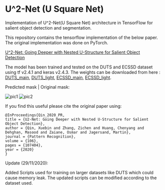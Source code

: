 # U^2-Net (U Square Net)
Implementation of U^2-Net(U Square Net) architecture in TensorFlow for salient object detection and segmentation.

This repository contains the tensorflow implementation of the below paper. The original implementation was done on PyTorch. 

[U^2-Net: Going Deeper with Nested U-Structure for Salient Object Detection](https://arxiv.org/pdf/2005.09007.pdf)

The model has been trained and tested on the DUTS and ECSSD dataset using tf v2.4.1 and keras v2.4.3. The weights can be downloaded from here : [DUTS_main](https://drive.google.com/file/d/1Xx42fiMbWzUVxt27OC4zLvnqKjPFgaGF/view?usp=sharing), [DUTS_light](https://drive.google.com/file/d/1wygI2pcW-Wczc2RGJQwvROjGOuD5_mAT/view?usp=sharing), [ECSSD_main](https://drive.google.com/file/d/1-K9lMWTWN8oXD3z2EEOhdIQ57iapIWv3/view?usp=sharing), [ECSSD_light](https://drive.google.com/file/d/1aPlkXTOsuZrx_HT9cXBC0I_hewa74Ns8/view?usp=sharing).

Predicted mask                    | Original mask:

![pic1](https://raw.githubusercontent.com/Akhilesh64/U-2-Net/main/predicted_masks/img1.png)       ![pic2](https://raw.githubusercontent.com/Akhilesh64/U-2-Net/main/predicted_masks/ground_truth.png)

If you find this useful please cite the original paper using:

```
@InProceedings{Qin_2020_PR,
title = {U2-Net: Going Deeper with Nested U-Structure for Salient Object Detection},
author = {Qin, Xuebin and Zhang, Zichen and Huang, Chenyang and Dehghan, Masood and Zaiane, Osmar and Jagersand, Martin},
journal = {Pattern Recognition},
volume = {106},
pages = {107404},
year = {2020}
}
```


Update (29/11/2020):

Added Scripts used for training on larger datasets like DUTS which could cause memory leak. The updated scripts can be modified according to the dataset used.
